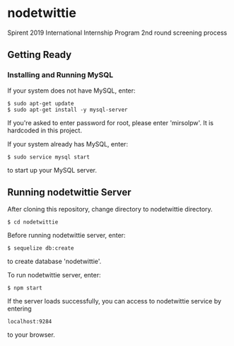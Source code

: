 nodetwittie
===========
Spirent 2019 International Internship Program 2nd round screening process

Getting Ready
-------------
### Installing and Running MySQL
If your system does not have MySQL, enter:
```
$ sudo apt-get update
$ sudo apt-get install -y mysql-server
```
If you're asked to enter password for root, please enter 'mirsolpw'. It is hardcoded in this project.

If your system already has MySQL, enter:
```
$ sudo service mysql start
```
to start up your MySQL server.

Running nodetwittie Server
--------------------------
After cloning this repository, change directory to nodetwittie directory.
```
$ cd nodetwittie
```
Before running nodetwittie server, enter:
```
$ sequelize db:create
```
to create database 'nodetwittie'.

To run nodetwittie server, enter:
```
$ npm start
```
If the server loads successfully, you can access to nodetwittie service by entering
```
localhost:9284
```
to your browser.